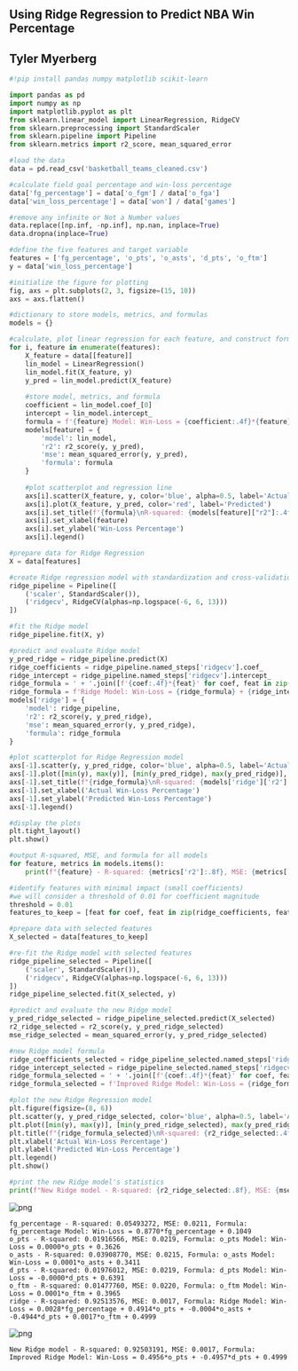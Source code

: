 ## **Using Ridge Regression to Predict NBA Win Percentage**
## **Tyler Myerberg**

```python
#!pip install pandas numpy matplotlib scikit-learn
```


```python
import pandas as pd
import numpy as np
import matplotlib.pyplot as plt
from sklearn.linear_model import LinearRegression, RidgeCV
from sklearn.preprocessing import StandardScaler
from sklearn.pipeline import Pipeline
from sklearn.metrics import r2_score, mean_squared_error

#load the data
data = pd.read_csv('basketball_teams_cleaned.csv')

#calculate field goal percentage and win-loss percentage
data['fg_percentage'] = data['o_fgm'] / data['o_fga']
data['win_loss_percentage'] = data['won'] / data['games']

#remove any infinite or Not a Number values
data.replace([np.inf, -np.inf], np.nan, inplace=True)
data.dropna(inplace=True)

#define the five features and target variable
features = ['fg_percentage', 'o_pts', 'o_asts', 'd_pts', 'o_ftm']
y = data['win_loss_percentage']

#initialize the figure for plotting
fig, axs = plt.subplots(2, 3, figsize=(15, 10))
axs = axs.flatten()

#dictionary to store models, metrics, and formulas
models = {}

#calculate, plot linear regression for each feature, and construct formulas
for i, feature in enumerate(features):
    X_feature = data[[feature]]
    lin_model = LinearRegression()
    lin_model.fit(X_feature, y)
    y_pred = lin_model.predict(X_feature)
    
    #store model, metrics, and formula
    coefficient = lin_model.coef_[0]
    intercept = lin_model.intercept_
    formula = f'{feature} Model: Win-Loss = {coefficient:.4f}*{feature} + {intercept:.4f}'
    models[feature] = {
        'model': lin_model,
        'r2': r2_score(y, y_pred),
        'mse': mean_squared_error(y, y_pred),
        'formula': formula
    }
    
    #plot scatterplot and regression line
    axs[i].scatter(X_feature, y, color='blue', alpha=0.5, label='Actual')
    axs[i].plot(X_feature, y_pred, color='red', label='Predicted')
    axs[i].set_title(f'{formula}\nR-squared: {models[feature]["r2"]:.4f}')
    axs[i].set_xlabel(feature)
    axs[i].set_ylabel('Win-Loss Percentage')
    axs[i].legend()

#prepare data for Ridge Regression
X = data[features]

#create Ridge regression model with standardization and cross-validation
ridge_pipeline = Pipeline([
    ('scaler', StandardScaler()),
    ('ridgecv', RidgeCV(alphas=np.logspace(-6, 6, 13)))
])

#fit the Ridge model
ridge_pipeline.fit(X, y)

#predict and evaluate Ridge model
y_pred_ridge = ridge_pipeline.predict(X)
ridge_coefficients = ridge_pipeline.named_steps['ridgecv'].coef_
ridge_intercept = ridge_pipeline.named_steps['ridgecv'].intercept_
ridge_formula = ' + '.join([f'{coef:.4f}*{feat}' for coef, feat in zip(ridge_coefficients, features)])
ridge_formula = f'Ridge Model: Win-Loss = {ridge_formula} + {ridge_intercept:.4f}'
models['ridge'] = {
    'model': ridge_pipeline,
    'r2': r2_score(y, y_pred_ridge),
    'mse': mean_squared_error(y, y_pred_ridge),
    'formula': ridge_formula
}

#plot scatterplot for Ridge Regression model
axs[-1].scatter(y, y_pred_ridge, color='blue', alpha=0.5, label='Actual vs Predicted')
axs[-1].plot([min(y), max(y)], [min(y_pred_ridge), max(y_pred_ridge)], color='red', label='Predicted')
axs[-1].set_title(f"{ridge_formula}\nR-squared: {models['ridge']['r2']:.4f}")
axs[-1].set_xlabel('Actual Win-Loss Percentage')
axs[-1].set_ylabel('Predicted Win-Loss Percentage')
axs[-1].legend()

#display the plots
plt.tight_layout()
plt.show()

#output R-squared, MSE, and formula for all models
for feature, metrics in models.items():
    print(f"{feature} - R-squared: {metrics['r2']:.8f}, MSE: {metrics['mse']:.4f}, Formula: {metrics['formula']}")

#identify features with minimal impact (small coefficients)
#we will consider a threshold of 0.01 for coefficient magnitude
threshold = 0.01
features_to_keep = [feat for coef, feat in zip(ridge_coefficients, features) if abs(coef) >= threshold]

#prepare data with selected features
X_selected = data[features_to_keep]

#re-fit the Ridge model with selected features
ridge_pipeline_selected = Pipeline([
    ('scaler', StandardScaler()),
    ('ridgecv', RidgeCV(alphas=np.logspace(-6, 6, 13)))
])
ridge_pipeline_selected.fit(X_selected, y)

#predict and evaluate the new Ridge model
y_pred_ridge_selected = ridge_pipeline_selected.predict(X_selected)
r2_ridge_selected = r2_score(y, y_pred_ridge_selected)
mse_ridge_selected = mean_squared_error(y, y_pred_ridge_selected)

#new Ridge model formula
ridge_coefficients_selected = ridge_pipeline_selected.named_steps['ridgecv'].coef_
ridge_intercept_selected = ridge_pipeline_selected.named_steps['ridgecv'].intercept_
ridge_formula_selected = ' + '.join([f'{coef:.4f}*{feat}' for coef, feat in zip(ridge_coefficients_selected, features_to_keep)])
ridge_formula_selected = f'Improved Ridge Model: Win-Loss = {ridge_formula_selected} + {ridge_intercept_selected:.4f}'

#plot the new Ridge Regression model
plt.figure(figsize=(8, 6))
plt.scatter(y, y_pred_ridge_selected, color='blue', alpha=0.5, label='Actual vs Predicted')
plt.plot([min(y), max(y)], [min(y_pred_ridge_selected), max(y_pred_ridge_selected)], color='red', label='Predicted')
plt.title(f"{ridge_formula_selected}\nR-squared: {r2_ridge_selected:.4f}, MSE: {mse_ridge_selected:.4f}")
plt.xlabel('Actual Win-Loss Percentage')
plt.ylabel('Predicted Win-Loss Percentage')
plt.legend()
plt.show()

#print the new Ridge model's statistics
print(f"New Ridge model - R-squared: {r2_ridge_selected:.8f}, MSE: {mse_ridge_selected:.4f}, Formula: {ridge_formula_selected}")
```


    
![png](nba-analysis-v4_files/nba-analysis-v4_1_0.png)
    


    fg_percentage - R-squared: 0.05493272, MSE: 0.0211, Formula: fg_percentage Model: Win-Loss = 0.8770*fg_percentage + 0.1049
    o_pts - R-squared: 0.01916566, MSE: 0.0219, Formula: o_pts Model: Win-Loss = 0.0000*o_pts + 0.3626
    o_asts - R-squared: 0.03908770, MSE: 0.0215, Formula: o_asts Model: Win-Loss = 0.0001*o_asts + 0.3411
    d_pts - R-squared: 0.01976012, MSE: 0.0219, Formula: d_pts Model: Win-Loss = -0.0000*d_pts + 0.6391
    o_ftm - R-squared: 0.01477760, MSE: 0.0220, Formula: o_ftm Model: Win-Loss = 0.0001*o_ftm + 0.3965
    ridge - R-squared: 0.92513576, MSE: 0.0017, Formula: Ridge Model: Win-Loss = 0.0028*fg_percentage + 0.4914*o_pts + -0.0004*o_asts + -0.4944*d_pts + 0.0017*o_ftm + 0.4999



    
![png](nba-analysis-v4_files/nba-analysis-v4_1_2.png)
    


    New Ridge model - R-squared: 0.92503191, MSE: 0.0017, Formula: Improved Ridge Model: Win-Loss = 0.4956*o_pts + -0.4957*d_pts + 0.4999


